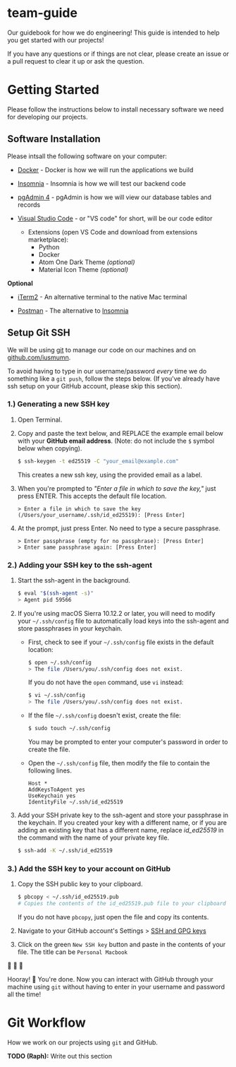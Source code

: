 # team-guide

Our guidebook for how we do engineering! This guide is intended to help you get started with our projects!

If you have any questions or if things are not clear, please create an issue or a pull request to clear it up or ask the question.

# Getting Started

Please follow the instructions below to install necessary software we need for developing our projects.

## Software Installation

Please intsall the following software on your computer:

- [Docker](https://www.docker.com/products/docker-desktop) - Docker is how we will run the applications we build

- [Insomnia](https://insomnia.rest/download) - Insomnia is how we will test our backend code

- [pgAdmin 4](https://ftp.postgresql.org/pub/pgadmin/pgadmin4/v5.3/macos/pgadmin4-5.3.dmg) - pgAdmin is how we will view our database tables and records

- [Visual Studio Code](https://code.visualstudio.com/) - or "VS code" for short, will be our code editor
    - Extensions (open VS Code and download from extensions marketplace):
        - Python
        - Docker
        - Atom One Dark Theme _(optional)_
        - Material Icon Theme _(optional)_

**Optional**

- [iTerm2](https://iterm2.com/downloads.html) - An alternative terminal to the native Mac terminal

- [Postman](https://www.postman.com/downloads/) - The alternative to [Insomnia](https://insomnia.rest/download)

## Setup Git SSH

We will be using [git](https://git-scm.com/downloads/) to manage our code on our machines and on [github.com/iusmumn](https://github.com/iusmumn).

To avoid having to type in our username/password _every_ time we do something like a `git push`, follow the steps below. (If you've already have ssh setup on your GitHub account, please skip this section).

### 1.) Generating a new SSH key

1. Open Terminal.

1. Copy and paste the text below, and REPLACE the example email below with your **GitHub email address**. (Note: do not include the `$` symbol below when copying).

    ```bash
    $ ssh-keygen -t ed25519 -C "your_email@example.com"
    ```
    This creates a new ssh key, using the provided email as a label.
1. When you're prompted to _"Enter a file in which to save the key,"_ just press ENTER. This accepts the default file location.

    ```
    > Enter a file in which to save the key (/Users/your_username/.ssh/id_ed25519): [Press Enter]
    ```
1. At the prompt, just press Enter. No need to type a secure passphrase.

    ```
    > Enter passphrase (empty for no passphrase): [Press Enter]
    > Enter same passphrase again: [Press Enter]
    ```

### 2.) Adding your SSH key to the ssh-agent

1. Start the ssh-agent in the background.

    ```bash
    $ eval "$(ssh-agent -s)"
    > Agent pid 59566
    ```

1. If you're using macOS Sierra 10.12.2 or later, you will need to modify your `~/.ssh/config` file to automatically load keys into the ssh-agent and store passphrases in your keychain.

    - First, check to see if your `~/.ssh/config` file exists in the default location:

        ```bash
        $ open ~/.ssh/config
        > The file /Users/you/.ssh/config does not exist.
        ```

        If you do not have the `open` command, use `vi` instead:

        ```bash
        $ vi ~/.ssh/config
        > The file /Users/you/.ssh/config does not exist.
        ```

    - If the file `~/.ssh/config` doesn't exist, create the file:

        ```bash
        $ sudo touch ~/.ssh/config
        ```

        You may be prompted to enter your computer's password in order to create the file.

    - Open the `~/.ssh/config` file, then modify the file to contain the following lines.

        ```
        Host *
        AddKeysToAgent yes
        UseKeychain yes
        IdentityFile ~/.ssh/id_ed25519
        ```

1. Add your SSH private key to the ssh-agent and store your passphrase in the keychain. If you created your key with a different name, or if you are adding an existing key that has a different name, replace _id_ed25519_ in the command with the name of your private key file.

    ```bash
    $ ssh-add -K ~/.ssh/id_ed25519
    ```
### 3.) Add the SSH key to your account on GitHub

1. Copy the SSH public key to your clipboard.

    ```bash
    $ pbcopy < ~/.ssh/id_ed25519.pub
    # Copies the contents of the id_ed25519.pub file to your clipboard
    ```

    If you do not have `pbcopy`, just open the file and copy its contents.

1. Navigate to your GitHub account's Settings > [SSH and GPG keys](https://github.com/settings/keys)

1. Click on the green `New SSH key` button and paste in the contents of your file. The title can be `Personal Macbook`

🏁 🏁 🏁

Hooray! 🎉 You're done. Now you can interact with GitHub through your machine using `git` without having to enter in your username and password all the time!

# Git Workflow

How we work on our projects using `git` and GitHub.

**TODO (Raph):** Write out this section